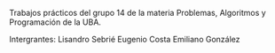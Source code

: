 Trabajos prácticos del grupo 14 de la materia Problemas, Algoritmos y Programación de la UBA.

Intergrantes:
Lisandro Sebrié
Eugenio Costa
Emiliano González